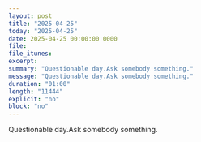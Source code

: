 ```yaml
---
layout: post
title: "2025-04-25"
today: "2025-04-25"
date: 2025-04-25 00:00:00 0000
file:
file_itunes:
excerpt:
summary: "Questionable day.Ask somebody something."
message: "Questionable day.Ask somebody something."
duration: "01:00"
length: "11444"
explicit: "no"
block: "no"
---
```

Questionable day.Ask somebody something.

